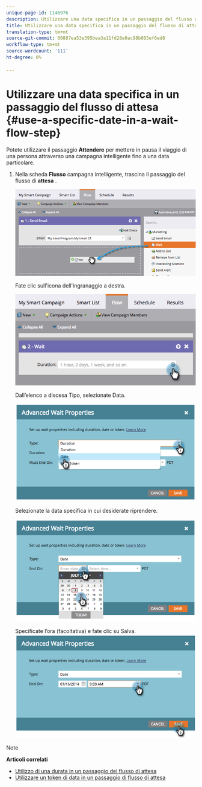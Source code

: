 ```yaml
---
unique-page-id: 1146976
description: Utilizzare una data specifica in un passaggio del flusso di attesa - Documenti Marketo - Documentazione prodotto
title: Utilizzare una data specifica in un passaggio del flusso di attesa
translation-type: tm+mt
source-git-commit: 00887ea53e395bea3a11fd28e0ac98b085ef6ed8
workflow-type: tm+mt
source-wordcount: '111'
ht-degree: 0%

---
```



# Utilizzare una data specifica in un passaggio del flusso di attesa {#use-a-specific-date-in-a-wait-flow-step}

Potete utilizzare il passaggio **Attendere** per mettere in pausa il viaggio di una persona attraverso una campagna intelligente fino a una data particolare.

1. Nella scheda **Flusso** campagna intelligente, trascina il passaggio del flusso di **attesa** .

   ![](assets/image2014-9-22-11-3a50-3a55.png)

   Fate clic sull&#39;icona dell&#39;ingranaggio a destra.

   ![](assets/image2014-9-22-11-3a50-3a59.png)

   Dall’elenco a discesa Tipo, selezionate Data.

   ![](assets/image2014-9-22-11-3a51-3a27.png)

   Selezionate la data specifica in cui desiderate riprendere.

   ![](assets/image2014-9-22-11-3a51-3a20.png)

   Specificate l’ora (facoltativa) e fate clic su Salva.
   ![](assets/image2014-9-22-11-3a51-3a13.png)

>[!NOTE]
>
>**Articoli correlati**
>
>* [Utilizzo di una durata in un passaggio del flusso di attesa](use-a-duration-in-a-wait-flow-step.md)
>* [Utilizzare un token di data in un passaggio di flusso di attesa](use-a-date-token-in-a-wait-flow-step.md)

>



